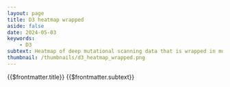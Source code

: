 ```yaml
---
layout: page
title: D3 heatmap wrapped
aside: false
date: 2024-05-03
keywords:
    - D3
subtext: Heatmap of deep mutational scanning data that is wrapped in multiple rows and allows customization.
thumbnail: /thumbnails/d3_heatmap_wrapped.png
---
```


<FigureTitle>{{$frontmatter.title}}</FigureTitle>
<SubtitleHeader>{{$frontmatter.subtext}}</SubtitleHeader>
<div class="w-full px-2 lg:px-6 ">
    <div class="flex flex-row py-4">
      <aside class="w-full sm:w-1/4 md:w-1/6">
        <sidebar v-model:rows="rows" v-model:selectedColorScale="selectedColorScale" v-model:paddingValue="paddingValue"
          v-model:strokeWidthValue="strokeWidthValue" :rowOptions="rowOptions" :colorOptions="colorOptions"
          :paddingOptions="paddingOptions" :strokeOptions="strokeOptions" :parseSites="parseSites"
          :selectedSites="selectedSites" :siteInputValue="siteInputValue"
          @update:siteInputValue="siteInputValue = $event" @update:selectedSites="selectedSites = $event"
          @downloadSVG="downloadSVG" @downloadImage="downloadImage" />
      </aside>
      <main class="w-full sm:w-3/4 md:w-5/6 px-2">
        <div ref="svgContainer">
          <svg></svg>
        </div>
      </main>
    </div>
    <Tooltip ref="tooltip" />
  </div>


<script setup>
  import { ref, watch, onMounted, computed, shallowRef, onBeforeMount } from 'vue';
  import sidebar from '/components/sidebar.vue';
  import * as d3 from 'd3';
  import { Legend } from '/components/legend.js';
  import Tooltip from '/components/tooltip.vue';

const dataFile = 'https://raw.githubusercontent.com/dms-vep/Nipah_Malaysia_RBP_DMS/master/results/filtered_data/public_filtered/RBP_mutation_effects_cell_entry_CHO-bEFNB3.csv';


  // DEFINE REACTIVE VARIABLES
  const data = shallowRef([]);
  const legend = shallowRef(null);
  const svgContainer = shallowRef(null);

  const paddingValue = ref(0.1);
  const strokeWidthValue = ref(0.0);
  const rows = ref(4);
  const selectedColorScale = ref('interpolateRdBu');
  const siteInputValue = ref('');
  const selectedSites = ref([]);
  const tooltip = ref(null);

  const min = ref(-4);
  const max = ref(4);

  // DEFINE REACTIVE OPTIONS
  const colorOptions = [
    'interpolateRdBu',
    'interpolateBrBG',
    'interpolatePRGn',
    'interpolatePiYG',
    'interpolatePuOr',
    'interpolateSpectral',
  ]

  const rowOptions = [1, 2, 3, 4, 5, 6];

  const paddingOptions = [0, 0.05, 0.1,0.15, 0.2];

  const strokeOptions = [0, 0.5, 1];

  // DEFINE NON-REACTIVE VARIABLES
  const amino_acids = [
    "R", "K", "H", "D", "E", "Q", "N", "S", "T", "Y",
    "W", "F", "A", "I", "L", "M", "V", "G", "P", "C"
  ];

  let svgElement = null;

  const margin = { top: 20, right: 20, bottom: 50, left: 50 }; // margin for the SVG
  const rowPadding = 30; // amount of padding between the rows
  const squareSize = 9; // size of each square in the heatmap


  // DEFINE NORMAL FUNCTIONS
  // Function to download the image
  async function downloadImage() {
    try {
      const plotContainer = svgContainer.value;

      if (!plotContainer) {
        console.error('SVG element not found');
        return;
      }

      const clone = plotContainer.cloneNode(true);
      const dpi = 200; // Desired DPI
      const scaleFactor = dpi / 96; // Assume the browser is set to 96 DPI (typical browser setting)

      // Scale the cloned plot container
      clone.style.transform = `scale(${scaleFactor})`;
      clone.style.transformOrigin = "top right";

      // Append the cloned container to the body, offscreen
      clone.style.position = "fixed";
      clone.style.top = "-10000px";
      document.body.appendChild(clone);

      // Render the cloned plot as a canvas element
      const canvas = await html2canvas(clone, {
        scale: scaleFactor,
        useCORS: true,
        logging: true,
      });

      // Remove the cloned plot container
      document.body.removeChild(clone);

      // Convert the canvas to a blob
      const blob = await new Promise((resolve) =>
        canvas.toBlob(resolve, "image/png")
      );

      // Create a link to download the image
      const link = document.createElement("a");
      link.href = URL.createObjectURL(blob);
      link.download = `heatmap.png`;
      link.click();

      // Remove the link
      link.remove();
    } catch (error) {
      console.error('Error downloading image:', error);
    }
  }

  // Function to download the SVG
  function downloadSVG() {
    const svgElement = document.querySelector('svg');
    const serializer = new XMLSerializer();
    const svgBlob = new Blob([serializer.serializeToString(svgElement)], { type: 'image/svg+xml' });
    const url = URL.createObjectURL(svgBlob);
    const downloadLink = document.createElement('a');
    downloadLink.href = url;
    downloadLink.download = 'heatmap.svg';
    document.body.appendChild(downloadLink);
    downloadLink.click();
    document.body.removeChild(downloadLink);
    URL.revokeObjectURL(url);
  };


  // Function to parse sites entered by the user
  function parseSites(input) {
    const ranges = input.split(',').map(s => s.trim());
    let sites = [];
    ranges.forEach(range => {
      if (range.includes('-')) {
        const [start, end] = range.split('-').map(Number);
        sites = sites.concat(Array.from({ length: end - start + 1 }, (_, i) => start + i));
      } else {
        sites.push(Number(range));
      }
    });
    return sites;
  };

  // COMPUTED PROPERTIES
  const sites = computed(() => {
    if (selectedSites.value.length > 0) {
      return Array.from(new Set(data.value.map(d => +d.site))).filter(site => selectedSites.value.includes(site));
    } else {
      return Array.from(new Set(data.value.map(d => +d.site)));
    }
  });

  const sitesPerRow = computed(() => Math.ceil(sites.value.length / rows.value));

  const siteRows = computed(() => {
    if (selectedSites.value.length > 0) {
      return [sites.value];
    } else {
      return Array.from({ length: rows.value }, (_, i) =>
        sites.value.slice(i * sitesPerRow.value, (i + 1) * sitesPerRow.value)
      );
    }
  });

  const maxSitesInRow = computed(() => {
    if (selectedSites.value.length > 0) {
      return selectedSites.value.length;
    } else {
      return Math.max(...siteRows.value.map(row => row.length));
    }
  });

  const innerWidth = computed(() => squareSize * maxSitesInRow.value);

  const width = computed(() => innerWidth.value + margin.left + margin.right);

  const height = computed(() => {
    if (selectedSites.value.length > 0) {
      return (
        squareSize * amino_acids.length +
        margin.top +
        margin.bottom +
        margin.bottom
      );
    } else {
      return (
        squareSize * amino_acids.length * rows.value +
        margin.top +
        margin.bottom +
        rowPadding * (rows.value - 1) +
        margin.bottom
      );
    }
  });

  const innerHeight = computed(() => height.value - margin.top - margin.bottom);

  const dataLookup = computed(() =>
    data.value.reduce((lookup, dataPoint) => {
      lookup[`${dataPoint.site}-${dataPoint.mutant}`] = dataPoint;
      return lookup;
    }, {})
  );

  const wildtypeLookup = computed(() =>
    data.value.reduce((lookup, dataPoint) => {
      lookup[dataPoint.site] = dataPoint.wildtype;
      return lookup;
    }, {})
  );

  const uniqueWildtypes = computed(() => {
    const map = new Map();
    data.value.forEach(d => {
      if (!map.has(+d.site)) {
        map.set(+d.site, d);
      }
    });
    return map;
  });

  const xScale = computed(() => {
    return d3.scaleBand()
      .domain(Array.from({ length: maxSitesInRow.value }, (_, i) => i))
      .range([0, innerWidth.value])
      .padding(paddingValue.value)
  });

  const yScale = computed(() => {
    return d3.scaleBand()
      .domain(amino_acids)
      .range([0, squareSize * amino_acids.length])
      .padding(paddingValue.value)
  });

  ////////////// UPDATING FUNCTIONS ////////////////////////
  const colorScale = computed(() => {
    return d3.scaleDiverging(d3[selectedColorScale.value]).domain([min.value, 0, max.value]);
  });



  ///WATCH
  watch([data, xScale, rows, selectedSites, strokeWidthValue, colorScale], () => {
    updateHeatmap();
  });

  function makeSvg() {
    const svgElement = d3.select('svg')
      .attr('width', width.value)
      .attr('height', height.value)
      .append('g')
      .attr('transform', `translate(${margin.left}, ${margin.top})`);

    return svgElement;
  }

  function updateHeatmap() {
    const svg = d3.select('svg'); // Select the SVG container
    svg.selectAll('*').remove(); // Clear the SVG container. This is necessary to update the plot when the data changes.

    svgElement = makeSvg();

    //Plot heatmap squares by row for wrapping
    siteRows.value.forEach((siteRow, rowIndex) => {
      svgElement.selectAll(`rect-row-${rowIndex}`)
        .data(siteRow.flatMap(site => amino_acids.map(mutant => ({ site, mutant }))))
        .enter()
        .append('rect')
        .attr('x', d => xScale.value(siteRow.indexOf(d.site)))
        .attr('y', d => yScale.value(d.mutant) + (yScale.value.range()[1] + rowPadding) * rowIndex)
        .attr('width', xScale.value.bandwidth())
        .attr('height', yScale.value.bandwidth())
        .attr('fill', d => {
          const key = `${d.site}-${d.mutant}`;
          if (dataLookup.value[key]) {
            return colorScale.value(+dataLookup.value[key].effect);
          } else {
            return wildtypeLookup.value[d.site] === d.mutant ? 'white' : 'lightgray';
          }
        })
        .attr('stroke', 'black')
        .attr('stroke-width', strokeWidthValue.value)
        .on('mouseover', (event, d) => {
          const key = `${d.site}-${d.mutant}`;
          if (dataLookup.value[key]) {
            tooltip.value.showTooltip(event);
            tooltip.value.data = {
              site: d.site,
              mutant: d.mutant,
              wildtype: wildtypeLookup.value[d.site],
              effect: dataLookup.value[key].effect,
            };
            const cellColor = colorScale.value(+dataLookup.value[key].effect);
            tooltip.value.color = cellColor;
          }
        })
        .on('mouseout', () => {
          tooltip.value.hideTooltip();
        });

      // Add the wildtype 'X' text to the boxes
      svgElement.selectAll(`.wildtype-row-${rowIndex}`)
        .data(Array.from(uniqueWildtypes.value.values()).filter(d => siteRow.includes(+d.site))) // Only plot the wildtype once per site
        .enter()
        .append('text')
        .attr('class', `wildtype-row`)
        .attr('x', d => xScale.value(siteRow.indexOf(+d.site)) + xScale.value.bandwidth() / 2)
        .attr('y', d => yScale.value(d.wildtype) + (yScale.value.range()[1] + rowPadding) * rowIndex + yScale.value.bandwidth() / 2 + 3)
        .text('X');

      // Add the site numbers to the x-axis, only plotting every 10 sites
      const xAxis = d3.axisBottom(xScale.value).tickSizeOuter(0);
      if (siteRow.length <= 50) {
        xAxis.tickFormat(d => siteRow[d]);
      } else {
        xAxis.tickFormat((d, i) => i % 10 === 0 ? siteRow[d] : '');
      }

      // ADD THE X AND Y AXES
      // Add the site numbers to the x-axis
      svgElement.append('g')
        .attr('transform', `translate(0, ${(yScale.value.range()[1] + rowPadding) * rowIndex + yScale.value.range()[1]})`)
        .call(xAxis)
        .selectAll('text')
        .attr('dx', '-7px')
        .attr('transform', 'rotate(-90)')
        .attr('text-anchor', 'end')
        .attr('dy', '-5px');

      // Add the amino acids to the y-axis
      svgElement.append('g')
        .attr('transform', `translate(0, ${(yScale.value.range()[1] + rowPadding) * rowIndex})`)
        .call(d3.axisLeft(yScale.value).tickSizeOuter(0))

      // Add the row title
      svgElement.append('text')
        .attr('class', 'axis-title-x')
        .attr('x', innerWidth.value / 2)
        .attr('y', innerHeight.value)
        .text('Site');

      // Add the column title
      svgElement.append('text')
        .attr('class', 'axis-title-y')
        .attr('x', -innerHeight.value / 2 + 20)
        .attr('y', 0 - 30)
        .text('Amino Acid');
    });


    Legend(d3.scaleDiverging([min.value, 0, max.value], d3[selectedColorScale.value]).clamp(true), {
      //svgRef: legend.value,
      title: "Cell Entry",
      width: 150,
      tickValues: [min.value, 0, max.value],
      xcoord: 0,
      ycoord: innerHeight.value + 20,
    })
  };
  fetchData();
  async function fetchData() {
    try {
      const response = await fetch(dataFile);
      const file_text = await response.text();
      const csv = d3.csvParse(file_text);
      const array = csv.map((d) => ({
      site: +d.site,
      wildtype: d.wildtype,
      mutant: d.mutant,
      effect: +d.entry_CHO_bEFNB3,
    }));
      data.value = array;
    } catch (error) {
      console.error('Error fetching CSV file:', error);
    }
  }

  watch(data, () => {
    updateHeatmap();
  });
  
</script>


<style>
  .axis-title-y {
    font-size: 14px;
    text-anchor: middle;
    transform: rotate(-90deg);
    fill: currentColor;
  }

  .axis-title-x {
    font-size: 14px;
    text-anchor: middle;
    text-align: center;
    fill: currentColor;
  }

  .wildtype-row {
    font-size: 8px;
    text-anchor: middle;
    text-align: center;
    font-weight: light;
  }
</style>


